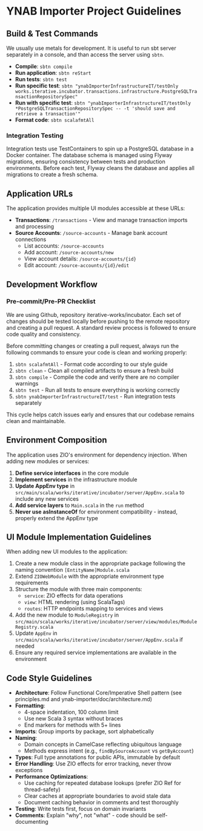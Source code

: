 # YNAB Importer Project Guidelines

## Build & Test Commands

We usually use metals for development. It is useful to run sbt server separately in a console, and than access the server using `sbtn`.

- **Compile**: `sbtn compile`
- **Run application**: `sbtn reStart`
- **Run tests**: `sbtn test`
- **Run specific test**: `sbtn "ynabImporterInfrastructureIT/testOnly works.iterative.incubator.transactions.infrastructure.PostgreSQLTransactionRepositorySpec"`
- **Run with specific test**: `sbtn "ynabImporterInfrastructureIT/testOnly *PostgreSQLTransactionRepositorySpec -- -t 'should save and retrieve a transaction'"`
- **Format code**: `sbtn scalafmtAll`

### Integration Testing

Integration tests use TestContainers to spin up a PostgreSQL database in a Docker container. The database schema is managed using Flyway migrations, ensuring consistency between tests and production environments. Before each test, Flyway cleans the database and applies all migrations to create a fresh schema.

## Application URLs

The application provides multiple UI modules accessible at these URLs:

- **Transactions**: `/transactions` - View and manage transaction imports and processing
- **Source Accounts**: `/source-accounts` - Manage bank account connections
  - List accounts: `/source-accounts`
  - Add account: `/source-accounts/new`
  - View account details: `/source-accounts/{id}`
  - Edit account: `/source-accounts/{id}/edit`

## Development Workflow

### Pre-commit/Pre-PR Checklist

We are using Github, repository iterative-works/incubator. Each set of changes should be tested locally before pushing to the remote repository and creating a pull request. A standard review process is followed to ensure code quality and consistency.

Before committing changes or creating a pull request, always run the following commands to ensure your code is clean and working properly:

1. `sbtn scalafmtAll` - Format code according to our style guide
2. `sbtn clean` - Clean all compiled artifacts to ensure a fresh build
3. `sbtn compile` - Compile the code and verify there are no compiler warnings
4. `sbtn test` - Run all tests to ensure everything is working correctly
5. `sbtn ynabImporterInfrastructureIT/test` - Run integration tests separately

This cycle helps catch issues early and ensures that our codebase remains clean and maintainable.

## Environment Composition

The application uses ZIO's environment for dependency injection. When adding new modules or services:

1. **Define service interfaces** in the core module
2. **Implement services** in the infrastructure module
3. **Update AppEnv type** in `src/main/scala/works/iterative/incubator/server/AppEnv.scala` to include any new services
4. **Add service layers** to `Main.scala` in the `run` method
5. **Never use asInstanceOf** for environment compatibility - instead, properly extend the AppEnv type

## UI Module Implementation Guidelines

When adding new UI modules to the application:

1. Create a new module class in the appropriate package following the naming convention `[EntityName]Module.scala`
2. Extend `ZIOWebModule` with the appropriate environment type requirements
3. Structure the module with three main components:
   - `service`: ZIO effects for data operations
   - `view`: HTML rendering (using ScalaTags)
   - `routes`: HTTP endpoints mapping to services and views
4. Add the new module to `ModuleRegistry` in `src/main/scala/works/iterative/incubator/server/view/modules/ModuleRegistry.scala`
5. Update `AppEnv` in `src/main/scala/works/iterative/incubator/server/AppEnv.scala` if needed
6. Ensure any required service implementations are available in the environment

## Code Style Guidelines
- **Architecture**: Follow Functional Core/Imperative Shell pattern (see principles.md and ynab-importer/doc/architecture.md)
- **Formatting**:
  - 4-space indentation, 100 column limit
  - Use new Scala 3 syntax without braces
  - End markers for methods with 5+ lines
- **Imports**: Group imports by package, sort alphabetically
- **Naming**:
  - Domain concepts in CamelCase reflecting ubiquitous language
  - Methods express intent (e.g., `findBySourceAccount` vs `getByAccount`)
- **Types**: Full type annotations for public APIs, immutable by default
- **Error Handling**: Use ZIO effects for error tracking, never throw exceptions
- **Performance Optimizations**:
  - Use caching for repeated database lookups (prefer ZIO Ref for thread-safety)
  - Clear caches at appropriate boundaries to avoid stale data
  - Document caching behavior in comments and test thoroughly
- **Testing**: Write tests first, focus on domain invariants
- **Comments**: Explain "why", not "what" - code should be self-documenting
